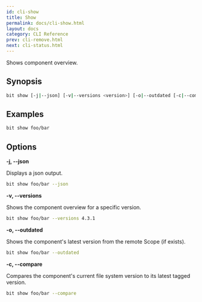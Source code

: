 ```yaml
---
id: cli-show
title: Show
permalink: docs/cli-show.html
layout: docs
category: CLI Reference
prev: cli-remove.html
next: cli-status.html
---
```

Shows component overview.

## Synopsis

```bash
bit show [-j|--json] [-v|--versions <version>] [-o|--outdated [-c|--compare]
```

## Examples

```bash
bit show foo/bar
```

## Options

**-j, --json**

Displays a json output.

```bash
bit show foo/bar --json
```

**-v, --versions**

Shows the component overview for a specific version.

```bash
bit show foo/bar --versions 4.3.1
```

**-o, --outdated**

Shows the component's latest version from the remote Scope (if exists).

```bash
bit show foo/bar --outdated
```

**-c, --compare**

Compares the component's current file system version to its latest tagged version.

```bash
bit show foo/bar --compare
```